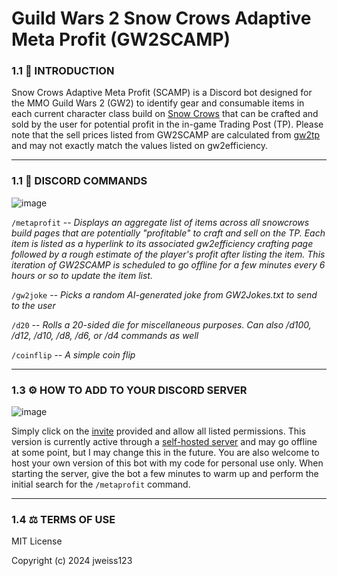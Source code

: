 # Guild Wars 2 Snow Crows Adaptive Meta Profit (GW2SCAMP)

### 1.1 📣 INTRODUCTION

Snow Crows Adaptive Meta Profit (SCAMP) is a Discord bot designed for the MMO Guild Wars 2 (GW2) to identify gear and consumable items in each current character class build on [Snow Crows](https://snowcrows.com/builds/) that can be crafted and sold by the user for potential profit in the in-game Trading Post (TP). Please note that the sell prices listed from GW2SCAMP are calculated from [gw2tp](https://www.gw2tp.com/recipes) and may not exactly match the values listed on gw2efficiency. 

--------------------------------------------
### 1.1 🤖 DISCORD COMMANDS

![image](https://github.com/jweiss123/GW2SCAMP/assets/142450649/d96db4b1-ec38-46da-8304-57e18e8ed008)

`/metaprofit` -- *Displays an aggregate list of items across all snowcrows build pages that are potentially "profitable" to craft and sell on the TP. Each item is listed as a hyperlink to its associated gw2efficiency crafting page followed by a rough estimate of the player's profit after listing the item. This iteration of GW2SCAMP is scheduled to go offline for a few minutes every 6 hours or so to update the item list.*

`/gw2joke` -- *Picks a random AI-generated joke from GW2Jokes.txt to send to the user*

`/d20` -- *Rolls a 20-sided die for miscellaneous purposes. Can also /d100, /d12, /d10, /d8, /d6, or /d4 commands as well*

`/coinflip` -- *A simple coin flip*

--------------------------------------------

### 1.3 ⚙️ HOW TO ADD TO YOUR DISCORD SERVER

![image](https://github.com/jweiss123/GW2SCAMP/assets/142450649/0bf4a009-e91b-4ee6-ba93-fdc1b655a3c4)

Simply click on the [invite](https://discord.com/oauth2/authorize?client_id=1197690282955784192&permissions=13189778504945&scope=bot) provided and allow all listed permissions. This version is currently active through a [self-hosted server](https://bot-hosting.net/) and may go offline at some point, but I may change this in the future. You are also welcome to host your own version of this bot with my code for personal use only. When starting the server, give the bot a few minutes to warm up and perform the initial search for the `/metaprofit` command.

--------------------------------------------

### 1.4 ⚖️ TERMS OF USE

MIT License

Copyright (c) 2024 jweiss123

